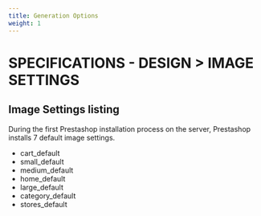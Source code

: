 ```yaml
---
title: Generation Options
weight: 1
---
```

# SPECIFICATIONS - DESIGN > IMAGE SETTINGS

## Image Settings listing
During the first Prestashop installation process on the server, Prestashop installs 7 default image settings.
- cart_default
- small_default
- medium_default
- home_default
- large_default
- category_default
- stores_default

